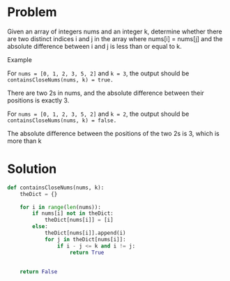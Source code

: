 # Problem

Given an array of integers nums and an integer k, determine whether there are two distinct indices i and j in the array where nums[i] = nums[j] and the absolute difference between i and j is less than or equal to k.

Example

For `nums = [0, 1, 2, 3, 5, 2]` and `k = 3`, the output should be
`containsCloseNums(nums, k) = true.`

There are two 2s in nums, and the absolute difference between their positions is exactly 3.

For `nums = [0, 1, 2, 3, 5, 2]` and `k = 2`, the output should be
`containsCloseNums(nums, k) = false.`

The absolute difference between the positions of the two 2s is 3, which is more than k

# Solution
```python
def containsCloseNums(nums, k):
    theDict = {}    
    
    for i in range(len(nums)):
        if nums[i] not in theDict:
            theDict[nums[i]] = [i]
        else:
            theDict[nums[i]].append(i)
            for j in theDict[nums[i]]:
                if i - j <= k and i != j:
                    return True    
                      
            
    return False
```
